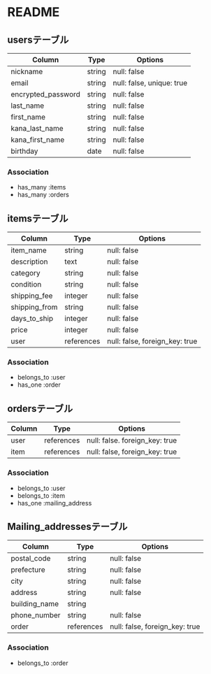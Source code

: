 # README

## usersテーブル
| Column             | Type       | Options                   |
| ------------------ | ---------- | ------------------------- |
| nickname           | string     | null: false               |
| email              | string     | null: false, unique: true |
| encrypted_password | string     | null: false               |
| last_name          | string     | null: false               |
| first_name         | string     | null: false               |
| kana_last_name     | string     | null: false               |
| kana_first_name    | string     | null: false               |
| birthday           | date       | null: false               |


### Association
- has_many :items
- has_many :orders


## itemsテーブル
| Column             | Type       | Options                        |
| ------------------ | ---------- | ------------------------------ |
| item_name          | string     | null: false                    |
| description        | text       | null: false                    |
| category           | string     | null: false                    |
| condition          | string     | null: false                    |
| shipping_fee       | integer    | null: false                    |
| shipping_from      | string     | null: false                    |
| days_to_ship       | integer    | null: false                    |
| price              | integer    | null: false                    |
| user               | references | null: false, foreign_key: true |

### Association
- belongs_to :user
- has_one :order


## ordersテーブル
| Column             | Type       | Options                        |
| ------------------ | ---------- | ------------------------------ |
| user               | references | null: false. foreign_key: true |
| item               | references | null: false, foreign_key: true |

### Association
- belongs_to :user
- belongs_to :item
- has_one :mailing_address


## Mailing_addressesテーブル
| Column             | Type       | Options                        |
| ------------------ | ---------- | ------------------------------ |
| postal_code        | string     | null: false                    |
| prefecture         | string     | null: false                    |
| city               | string     | null: false                    |
| address            | string     | null: false                    |
| building_name      | string     |                                |
| phone_number       | string     | null: false                    |
| order              | references | null: false, foreign_key: true |

### Association
- belongs_to :order